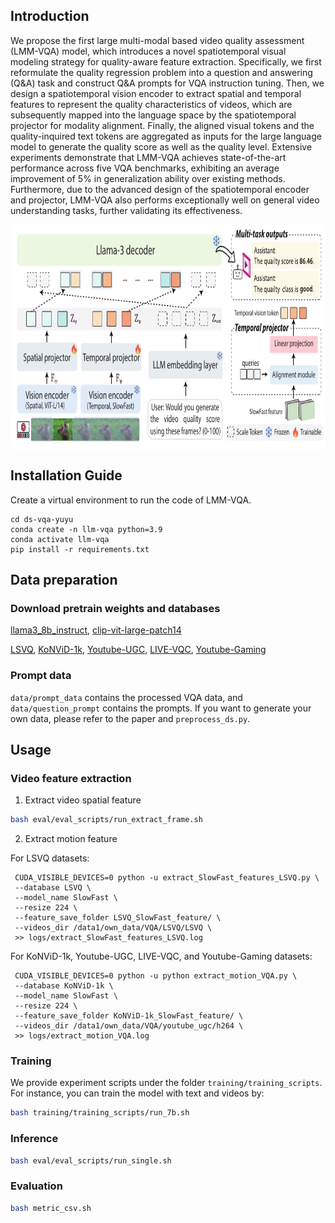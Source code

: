 ## Introduction
We propose the first large multi-modal based video quality assessment (LMM-VQA) model, which introduces a novel spatiotemporal visual modeling strategy for quality-aware feature extraction. Specifically, we first reformulate the quality regression problem into a question and answering (Q\&A) task and construct Q\&A prompts for VQA instruction tuning. Then, we design a spatiotemporal vision encoder to extract spatial and temporal features to represent the quality characteristics of videos, which are subsequently mapped into the language space by the spatiotemporal projector for modality alignment. Finally, the aligned visual tokens and the quality-inquired text tokens are aggregated as inputs for the large language model to generate the quality score as well as the quality level. Extensive experiments demonstrate that LMM-VQA achieves state-of-the-art performance across five VQA benchmarks, exhibiting an average improvement of 5% in generalization ability over existing methods. Furthermore, due to the advanced design of the spatiotemporal encoder and projector, LMM-VQA also performs exceptionally well on general video understanding tasks, further validating its effectiveness.

<p align="center">
<img src="./assets/framework8_.pdf" height = "360" alt="" align=center />
</p>

## Installation Guide
Create a virtual environment to run the code of LMM-VQA.<br>
```
cd ds-vqa-yuyu
conda create -n llm-vqa python=3.9
conda activate llm-vqa
pip install -r requirements.txt
```

## Data preparation

### Download pretrain weights and databases

[llama3_8b_instruct](https://huggingface.co/meta-llama/Meta-Llama-3-8B),                [clip-vit-large-patch14](https://huggingface.co/openai/clip-vit-large-patch14)


[LSVQ](https://github.com/baidut/PatchVQ),
[KoNViD-1k](http://database.mmsp-kn.de/konvid-1k-database.html),
[Youtube-UGC](https://media.withyoutube.com/),
[LIVE-VQC](https://live.ece.utexas.edu/research/LIVEVQC/index.html),
[Youtube-Gaming](https://live.ece.utexas.edu/research/LIVE-YT-Gaming/index.html)


### Prompt data

`data/prompt_data` contains the processed VQA data, and `data/question_prompt` contains the prompts. If you want to generate your own data, please refer to the paper and `preprocess_ds.py`.

## Usage

### Video feature extraction

1. Extract video spatial feature
```bash
bash eval/eval_scripts/run_extract_frame.sh
```

2. Extract motion feature

For LSVQ datasets:

```shell
 CUDA_VISIBLE_DEVICES=0 python -u extract_SlowFast_features_LSVQ.py \
 --database LSVQ \
 --model_name SlowFast \
 --resize 224 \
 --feature_save_folder LSVQ_SlowFast_feature/ \
 --videos_dir /data1/own_data/VQA/LSVQ/LSVQ \
 >> logs/extract_SlowFast_features_LSVQ.log
```

  
For KoNViD-1k, Youtube-UGC, LIVE-VQC, and Youtube-Gaming datasets:

```shell
 CUDA_VISIBLE_DEVICES=0 python -u python extract_motion_VQA.py \
 --database KoNViD-1k \
 --model_name SlowFast \
 --resize 224 \
 --feature_save_folder KoNViD-1k_SlowFast_feature/ \
 --videos_dir /data1/own_data/VQA/youtube_ugc/h264 \
 >> logs/extract_motion_VQA.log
```

### Training

We provide experiment scripts under the folder `training/training_scripts`. For instance, you can train the model with text and videos by:

```bash
bash training/training_scripts/run_7b.sh
```

### Inference

```bash
bash eval/eval_scripts/run_single.sh 
```

### Evaluation

```bash
bash metric_csv.sh
```
